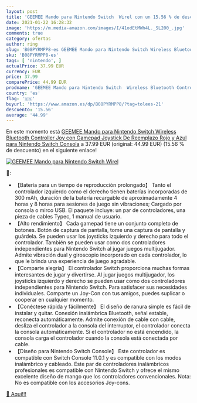 ```yaml
---
layout: post
title: 'GEEMEE Mando para Nintendo Switch  Wirel con un 15.56 % de descuento'
date: 2021-01-22 16:28:32
image: 'https://m.media-amazon.com/images/I/41odEtMWh4L._SL200_.jpg'
comments: true
category: ofertas
author: ring
slug: 'B08PYRMPP8-es GEEMEE Mando para Nintendo Switch Wireless Bluetooth...'
sku: 'B08PYRMPP8-es'
tags: [ 'nintendo', ]
actualPrice: 37.99 EUR
currency: EUR
price: 37.99
comparePrice: 44.99 EUR
prodname: 'GEEMEE Mando para Nintendo Switch  Wireless Bluetooth Controller Joy con Gamepad Joystick De Reemplazo Rojo y Azul para Nintendo Switch Consola'
country: 'es'
flag: '🇪🇸'
buyurl: 'https://www.amazon.es/dp/B08PYRMPP8/?tag=tolees-21'
descuento: '15.56'
average: '44.99'
---
```


En este momento está [GEEMEE Mando para Nintendo Switch  Wireless Bluetooth Controller Joy con Gamepad Joystick De Reemplazo Rojo y Azul para Nintendo Switch Consola](https://www.amazon.es/dp/B08PYRMPP8/?tag=tolees-21) a 37.99 EUR (original: 44.99 EUR) (15.56 %  de descuento) en el siguiente enlace!

[![GEEMEE Mando para Nintendo Switch  Wirel](https://m.media-amazon.com/images/I/41odEtMWh4L._SL200_.jpg)](https://www.amazon.es/dp/B08PYRMPP8/?tag=tolees-21)

🔎:

- 【Batería para un tiempo de reproducción prolongado】 Tanto el controlador izquierdo como el derecho tienen baterías incorporadas de 300 mAh, duración de la batería recargable de aproximadamente 4 horas y 8 horas para sesiones de juego sin vibraciones; Cargado por consola o mirco USB. El paquete incluye: un par de controladores, una pieza de cables Typec, 1 manual de usuario.
- 【Alto rendimiento】 Cada gamepad tiene un conjunto completo de botones. Botón de captura de pantalla, tome una captura de pantalla y guárdela. Se pueden usar los joysticks izquierdo y derecho para todo el controlador. También se pueden usar como dos controladores independientes para Nintendo Switch al jugar juegos multijugador. Admite vibración dual y giroscopio incorporado en cada controlador, lo que le brinda una experiencia de juego agradable.
- 【Comparte alegría】 El controlador Switch proporciona muchas formas interesantes de jugar y divertirse. Al jugar juegos multijugador, los joysticks izquierdo y derecho se pueden usar como dos controladores independientes para Nintendo Switch. Para satisfacer sus necesidades individuales. Comparte un Joy-Con con tus amigos, puedes suplicar o cooperar en cualquier momento.
- 【Conéctese rápida y fácilmente】 El diseño de ranura simple es fácil de instalar y quitar. Conexión inalámbrica Bluetooth, señal estable, reconecta automáticamente. Admite conexión de cable con cable, desliza el controlador a la consola del interruptor, el controlador conecta la consola automáticamente. Si el controlador no está encendido, la consola carga el controlador cuando la consola está conectada por cable.
- 【Diseño para Nintendo Switch Console】 Este controlador es compatible con Switch Console 11.0.1 y es compatible con los modos inalámbrico y cableado. Este par de controladores inalámbricos profesionales es compatible con Nintendo Switch y ofrece el mismo excelente diseño de mango que los controladores convencionales. Nota: No es compatible con los accesorios Joy-cons.

[🛒 Aquí!!!](https://www.amazon.es/dp/B08PYRMPP8/?tag=tolees-21)
